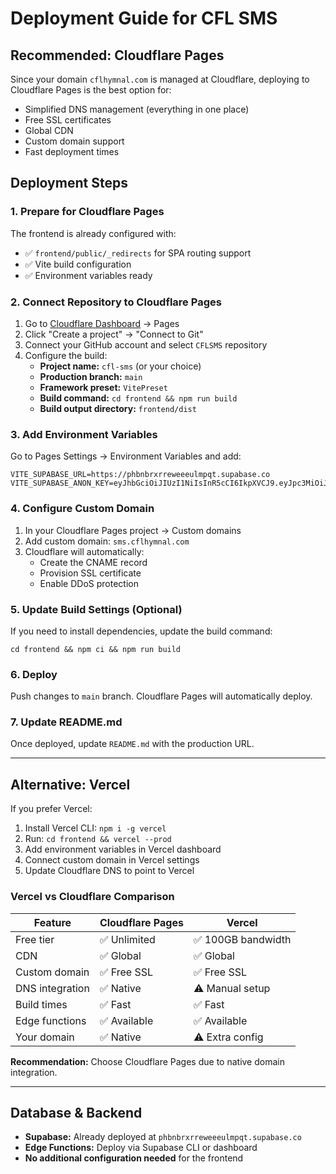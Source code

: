 # Deployment Guide for CFL SMS

## Recommended: Cloudflare Pages

Since your domain `cflhymnal.com` is managed at Cloudflare, deploying to Cloudflare Pages is the best option for:
- Simplified DNS management (everything in one place)
- Free SSL certificates
- Global CDN
- Custom domain support
- Fast deployment times

## Deployment Steps

### 1. Prepare for Cloudflare Pages

The frontend is already configured with:
- ✅ `frontend/public/_redirects` for SPA routing support
- ✅ Vite build configuration
- ✅ Environment variables ready

### 2. Connect Repository to Cloudflare Pages

1. Go to [Cloudflare Dashboard](https://dash.cloudflare.com) → Pages
2. Click "Create a project" → "Connect to Git"
3. Connect your GitHub account and select `CFLSMS` repository
4. Configure the build:
   - **Project name:** `cfl-sms` (or your choice)
   - **Production branch:** `main`
   - **Framework preset:** `VitePreset`
   - **Build command:** `cd frontend && npm run build`
   - **Build output directory:** `frontend/dist`

### 3. Add Environment Variables

Go to Pages Settings → Environment Variables and add:

```
VITE_SUPABASE_URL=https://phbnbrxrreweeeulmpqt.supabase.co
VITE_SUPABASE_ANON_KEY=eyJhbGciOiJIUzI1NiIsInR5cCI6IkpXVCJ9.eyJpc3MiOiJzdXBhYmFzZSIsInJlZiI6InBoYm5icnhycmV3ZWVldWxtcHF0Iiwicm9sZSI6ImFub24iLCJpYXQiOjE3NjE3OTQ1NzEsImV4cCI6MjA3NzM3MDU3MX0.zdoAWyHMCyYbMR0jFrylCW5qxxqYoD9jBjWLHS6WnJI
```

### 4. Configure Custom Domain

1. In your Cloudflare Pages project → Custom domains
2. Add custom domain: `sms.cflhymnal.com`
3. Cloudflare will automatically:
   - Create the CNAME record
   - Provision SSL certificate
   - Enable DDoS protection

### 5. Update Build Settings (Optional)

If you need to install dependencies, update the build command:
```
cd frontend && npm ci && npm run build
```

### 6. Deploy

Push changes to `main` branch. Cloudflare Pages will automatically deploy.

### 7. Update README.md

Once deployed, update `README.md` with the production URL.

---

## Alternative: Vercel

If you prefer Vercel:

1. Install Vercel CLI: `npm i -g vercel`
2. Run: `cd frontend && vercel --prod`
3. Add environment variables in Vercel dashboard
4. Connect custom domain in Vercel settings
5. Update Cloudflare DNS to point to Vercel

### Vercel vs Cloudflare Comparison

| Feature | Cloudflare Pages | Vercel |
|---------|-----------------|--------|
| Free tier | ✅ Unlimited | ✅ 100GB bandwidth |
| CDN | ✅ Global | ✅ Global |
| Custom domain | ✅ Free SSL | ✅ Free SSL |
| DNS integration | ✅ Native | ⚠️ Manual setup |
| Build times | ✅ Fast | ✅ Fast |
| Edge functions | ✅ Available | ✅ Available |
| Your domain | ✅ Native | ⚠️ Extra config |

**Recommendation:** Choose Cloudflare Pages due to native domain integration.

---

## Database & Backend

- **Supabase:** Already deployed at `phbnbrxrreweeeulmpqt.supabase.co`
- **Edge Functions:** Deploy via Supabase CLI or dashboard
- **No additional configuration needed** for the frontend

